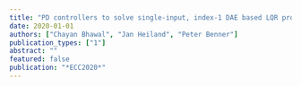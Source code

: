 ```yaml
---
title: "PD controllers to solve single-input, index-1 DAE based LQR problems"
date: 2020-01-01
authors: ["Chayan Bhawal", "Jan Heiland", "Peter Benner"]
publication_types: ["1"]
abstract: ""
featured: false
publication: "*ECC2020*"
---
```


